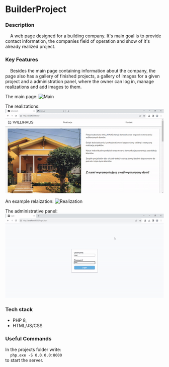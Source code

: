 # BuilderProject



### Description
&nbsp;&nbsp;&nbsp;&nbsp;A web page designed for a building company.
It's main goal is to provide contact information, the companies field of operation and show of it's already realized project.


### Key Features
&nbsp;&nbsp;&nbsp;&nbsp;Besides the main page containing information about the company, the page also has a gallery of finished projects, a gallery of images for a given project and a administration panel, where the owner can log in, manage realizations and add images to them.

The main page:
![Main](./readme/main.gif)


The realizations:
![Realizations](./readme/moreRealziaztions.gif)

An example relaization:
![Realization](./readme/realization.gif)

The administrative panel:
![AdminPanel](./readme/adminPanel.gif)

### Tech stack
- PHP 8,
- HTML/JS/CSS

### Useful Commands
In the projects folder write:<br>
&nbsp;&nbsp;&nbsp;&nbsp;`php.exe -S 0.0.0.0:8000`<br>
to start the server.